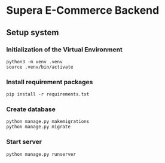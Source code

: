 # Supera E-Commerce Backend

## Setup system
### Initialization of the Virtual Environment
    python3 -m venv .venv
    source .venv/bin/activate

### Install requirement packages
    pip install -r requirements.txt

### Create database
    python manage.py makemigrations
    python manage.py migrate

### Start server
    python manage.py runserver
